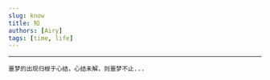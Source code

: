 ```yaml
---
slug: know
title: 知
authors: [Airy]
tags: [time, life]
---
```


---

```
噩梦的出现归根于心结，心结未解，则噩梦不止...
```
